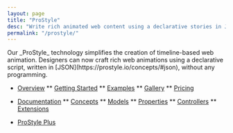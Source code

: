 ```yaml
---
layout: page
title: "ProStyle"
desc: "Write rich animated web content using a declarative stories in JSON ."
permalink: "/prostyle/"
---
```


<p class="teaser" markdown="1">Our _ProStyle_ technology simplifies the creation of timeline-based web animation. Designers can now craft rich web animations using a declarative script, written in [JSON](https://prostyle.io/concepts/#json), without any programming.</p>

* [Overview](https://prostyle.io)
** [Getting Started](https://prostyle.io/write-stories/)
** [Examples](https://prostyle.io/examples/)
** [Gallery](https://prostyle.io/gallery/)
** [Pricing](https://prostyle.io/pricing/)

* [Documentation](https://prostyle.io/documentation/)
** [Concepts](https://prostyle.io/concepts/)
** [Models](https://prostyle.io/models/)
** [Properties](https://prostyle.io/properties/)
** [Controllers](https://prostyle.io/controllers/)
** [Extensions](https://prostyle.io/extensions/)

* [ProStyle Plus](https://prostyle.io/plus/)